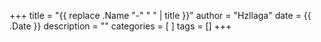 +++
title = "{{ replace .Name "-" " " | title }}"
author = "Hzllaga"
date =  {{ .Date }}
description = ""
categories = [ ]
tags = []
+++

